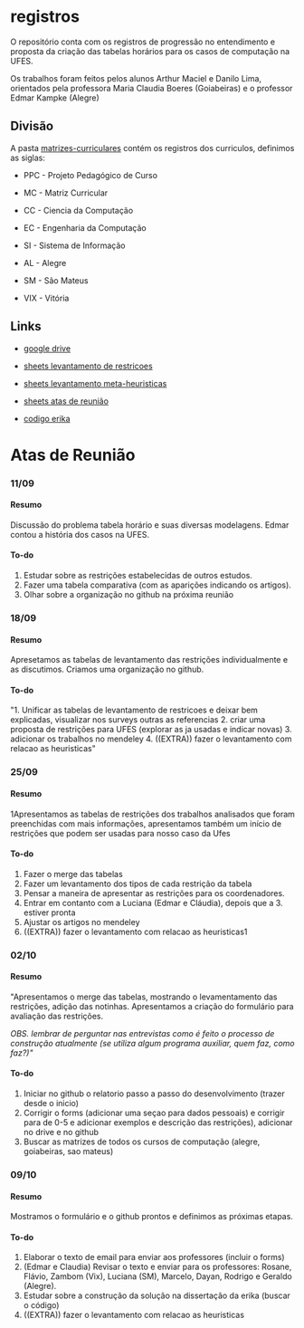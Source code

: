 # registros

O repositório conta com os registros de progressão no entendimento e proposta da criação das tabelas horários para os casos de computação na UFES.

Os trabalhos foram feitos pelos alunos Arthur Maciel e Danilo Lima, orientados pela professora Maria Claudia Boeres (Goiabeiras) e o professor Edmar Kampke (Alegre)
## Divisão
A pasta [matrizes-curriculares](matrizes-curriculares) contém os registros dos curriculos, definimos as siglas:
- PPC - Projeto Pedagógico de Curso
- MC - Matriz Curricular

- CC - Ciencia da Computação
- EC - Engenharia da Computação
- SI - Sistema de Informação

- AL - Alegre
- SM - São Mateus
- VIX - Vitória

## Links

* [google drive](https://drive.google.com/drive/folders/12Drq0Jv8mt9e-phKMLmNfnNaRLxRpQOq?usp=drive_link
) 

* [sheets levantamento de restricoes](https://docs.google.com/spreadsheets/d/1TxKvE5Tfy_ddtX-ulsqgl2VmR8h3QQGBAN28thCgRsU/edit?usp=drive_link)

* [sheets levantamento meta-heuristicas](https://docs.google.com/spreadsheets/d/1kmr_gH0fOdM2Z7gFkwq_mB8QJOT6ui_0ewCSHS_zeBE/edit?usp=drive_link)

* [sheets atas de reunião](https://docs.google.com/spreadsheets/d/17JHNarbx6ZqITuA7XzEnVd4771mvH0gyhKeKgEAjl2A/edit?usp=drive_link)
  
* [codigo erika](https://bitbucket.org/erikasegatto/timetabling-cb-ctt/src/master/)

# Atas de Reunião

### 11/09
#### Resumo
Discussão do problema tabela horário e suas diversas modelagens. 
Edmar contou a história dos casos na UFES.
#### To-do
1. Estudar sobre as restrições estabelecidas de outros estudos. 
2. Fazer uma tabela comparativa (com as aparições indicando os artigos). 
3. Olhar sobre a organização no github na próxima reunião

### 18/09
#### Resumo
Apresetamos as tabelas de levantamento das restrições individualmente e as discutimos. 
Criamos uma organização no github.

#### To-do
"1. Unificar as tabelas de levantamento de restricoes e deixar bem explicadas, visualizar nos surveys outras as referencias
2. criar uma proposta de restrições para UFES (explorar as ja usadas e indicar novas)
3. adicionar os trabalhos no mendeley
4. ((EXTRA)) fazer o levantamento com relacao as heuristicas"

### 25/09
#### Resumo
1Apresentamos as tabelas de restrições dos trabalhos analisados que foram preenchidas com mais informações, 
apresentamos também um início de restrições que podem ser usadas para nosso caso da Ufes
#### To-do
1. Fazer o merge das tabelas
2. Fazer um levantamento dos tipos de cada restrição da tabela
3. Pensar a maneira de apresentar as restrições para os coordenadores.
4. Entrar em contanto com a Luciana (Edmar e Cláudia), depois que a 3. estiver pronta
5. Ajustar os artigos no mendeley
6. ((EXTRA)) fazer o levantamento com relacao as heuristicas1
### 02/10
#### Resumo
"Apresentamos o merge das tabelas, mostrando o levamentamento das restrições, adição das notinhas. Apresentamos a criação do formulário para avaliação das restrições. 

*OBS. lembrar de perguntar nas entrevistas como é feito o processo de construção atualmente (se utiliza algum programa auxiliar, quem faz, como faz?)"*

#### To-do
1. Iniciar no github o relatorio passo a passo do desenvolvimento (trazer desde o inicio) 
2. Corrigir o forms (adicionar uma seçao para dados pessoais) e corrigir para de 0-5 e adicionar exemplos e descrição das restrições), adicionar no drive e no github
3. Buscar as matrizes de todos os cursos de computação (alegre, goiabeiras, sao mateus)

### 09/10
#### Resumo
Mostramos o formulário e o github prontos e definimos as próximas etapas. 

#### To-do
1. Elaborar o texto de email para enviar aos professores (incluir o forms)
2. (Edmar e Claudia) Revisar o texto e enviar para os professores: Rosane, Flávio, Zambom (Vix), Luciana (SM), Marcelo, Dayan, Rodrigo e Geraldo (Alegre).
3. Estudar sobre a construção da solução na dissertação da erika (buscar o código)
4. ((EXTRA)) fazer o levantamento com relacao as heuristicas
